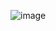 
![image](https://github.com/fuzilo/Java-Arduino/assets/19290063/6a05fce6-bef9-436d-bb82-1b8585d5d8ec)
